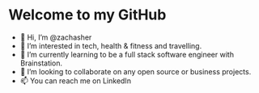 # Welcome to my GitHub

- 👋 Hi, I’m @zachasher
- 👀 I’m interested in tech, health & fitness and travelling.
- 🌱 I’m currently learning to be a full stack software engineer with Brainstation.
- 💞️ I’m looking to collaborate on any open source or business projects.
- 📫 You can reach me on LinkedIn

<!---
zachasher/zachasher is a ✨ special ✨ repository because its `README.md` (this file) appears on your GitHub profile.
You can click the Preview link to take a look at your changes.
--->
